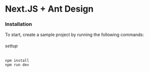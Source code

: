 # Next.JS + Ant Design

### Installation
To start, create a sample project by running the following commands:
###### settup

```
npm install
npm run dev
```
